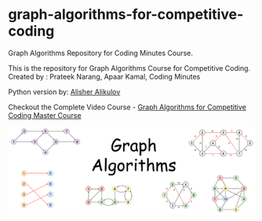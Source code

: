 # graph-algorithms-for-competitive-coding
Graph Algorithms Repository for Coding Minutes Course.

This is the repository for Graph Algorithms Course for Competitive Coding.
Created by : Prateek Narang, Apaar Kamal, Coding Minutes

Python version by: [Alisher Alikulov](http://linkedin.com/in/master-alish/)

Checkout the Complete Video Course - 
[Graph Algorithms for Competitive Coding Master Course](https://www.udemy.com/course/graph-theory-algorithms-for-competitive-programming/)

[![Graph Algorithms](graphs.png)](https://www.udemy.com/course/graph-theory-algorithms-for-competitive-programming/)
